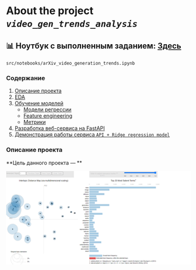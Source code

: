 # About the project ***`video_gen_trends_analysis`***

## 📊 Ноутбук с выполненным заданием: [Здесь](src/notebooks/arXiv_video_generation_trends.ipynb)

`src/notebooks/arXiv_video_generation_trends.ipynb`

### Содержание

1. [Описание проекта](#01)
2. [EDA](#02)
3. [Обучение моделей](#03)
   - [Модели регрессии](#031)
   - [Feature engineering](#032)
   - [Метрики](#033)
4. [Разработка веб-сервиса на FastAPI](#04)
5. [Демонстрация работы сервиса `API + Ridge regression model`](#05)

### Описание проекта <a name="01"></a>

**Цель данного проекта — **


![img.png](assets/lda.png)
